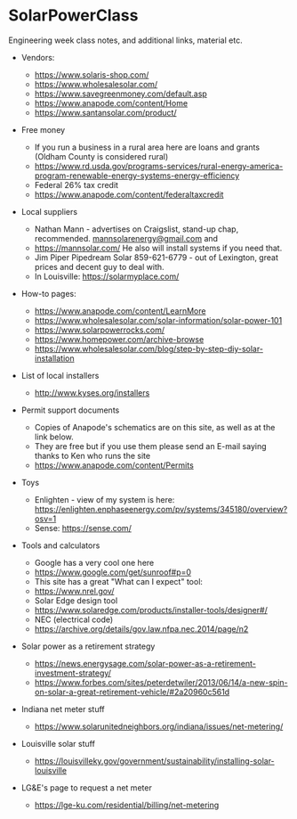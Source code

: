 # SolarPowerClass
Engineering week class notes, and additional links, material etc.

- Vendors:
  - https://www.solaris-shop.com/
  - https://www.wholesalesolar.com/
  - https://www.savegreenmoney.com/default.asp
  - https://www.anapode.com/content/Home
  - https://www.santansolar.com/product/
  
- Free money
  - If you run a business in a rural area here are loans and grants (Oldham County is considered rural)
  - https://www.rd.usda.gov/programs-services/rural-energy-america-program-renewable-energy-systems-energy-efficiency
  - Federal 26% tax credit
  - https://www.anapode.com/content/federaltaxcredit

- Local suppliers
  - Nathan Mann - advertises on Craigslist, stand-up chap, recommended. mannsolarenergy@gmail.com and 
  - https://mannsolar.com/ He also will install systems if you need that.
  - Jim Piper Pipedream Solar 859-621-6779 - out of Lexington, great prices and decent guy to deal with.
  - In Louisville: https://solarmyplace.com/

- How-to pages:
  - https://www.anapode.com/content/LearnMore
  - https://www.wholesalesolar.com/solar-information/solar-power-101
  - https://www.solarpowerrocks.com/
  - https://www.homepower.com/archive-browse
  - https://www.wholesalesolar.com/blog/step-by-step-diy-solar-installation

- List of local installers
  - http://www.kyses.org/installers
  
- Permit support documents
  - Copies of Anapode's schematics are on this site, as well as at the link below.
  - They are free but if you use them please send an E-mail saying thanks to Ken who runs the site
  - https://www.anapode.com/content/Permits 
  
- Toys
  - Enlighten - view of my system is here:
    https://enlighten.enphaseenergy.com/pv/systems/345180/overview?osv=1
  - Sense:
    https://sense.com/
    
- Tools and calculators
  - Google has a very cool one here
  - https://www.google.com/get/sunroof#p=0
  - This site has a great "What can I expect" tool:
  - https://www.nrel.gov/
  - Solar Edge design tool
  - https://www.solaredge.com/products/installer-tools/designer#/
  - NEC (electrical code)
  - https://archive.org/details/gov.law.nfpa.nec.2014/page/n2

- Solar power as a retirement strategy
  - https://news.energysage.com/solar-power-as-a-retirement-investment-strategy/
  - https://www.forbes.com/sites/peterdetwiler/2013/06/14/a-new-spin-on-solar-a-great-retirement-vehicle/#2a20960c561d

- Indiana net meter stuff
  - https://www.solarunitedneighbors.org/indiana/issues/net-metering/
  
- Louisville solar stuff
  - https://louisvilleky.gov/government/sustainability/installing-solar-louisville
  
- LG&E's page to request a net meter
  - https://lge-ku.com/residential/billing/net-metering
